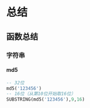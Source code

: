 # 总结

## 函数总结

### 字符串

#### md5

```sql
-- 32位
md5('123456')
-- 16位（从第10位开始取16位）
SUBSTRING(md5('123456'),9,16) 
```
